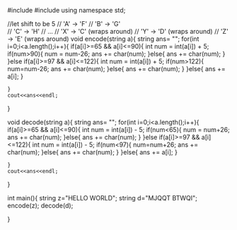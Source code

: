 #include <iostream>
#include <string>
using namespace std;

//let shift to be 5 
// 'A' → 'F'
// 'B' → 'G'  
// 'C' → 'H'
// ...
// 'X' → 'C' (wraps around)
// 'Y' → 'D' (wraps around)
// 'Z' → 'E' (wraps around)
void encode(string a){
    string ans= "";
    for(int i=0;i<a.length();i++){
        if(a[i]>=65 && a[i]<=90){
            int num = int(a[i]) + 5;
            if(num>90){
                num = num-26;
                ans += char(num);
            }else{
                ans += char(num);
            }
        }else if(a[i]>=97 && a[i]<=122){
            int num = int(a[i]) + 5;
            if(num>122){
                num=num-26;
                ans += char(num);
            }else{
                ans += char(num);
            }
        }else{
            ans += a[i];
        }
        
    }
    cout<<ans<<endl;
}

void decode(string a){
    string ans= "";
    for(int i=0;i<a.length();i++){
        if(a[i]>=65 && a[i]<=90){
            int num = int(a[i]) - 5;
            if(num<65){
                num = num+26;
                ans += char(num);
            }else{
                ans += char(num);
            }
        }else if(a[i]>=97 && a[i]<=122){
            int num = int(a[i]) - 5;
            if(num<97){
                num=num+26;
                ans += char(num);
            }else{
                ans += char(num);
            }
        }else{
            ans += a[i];
        }
        
    }
    cout<<ans<<endl;
}

int main(){
    string z="HELLO WORLD";
    string d="MJQQT BTWQI";
    encode(z);
    decode(d);
     

}
